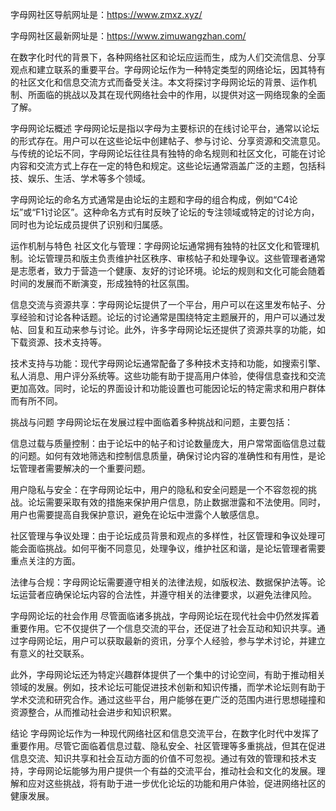 字母网社区导航网址是：https://www.zmxz.xyz/

字母网社区最新网址是：https://www.zimuwangzhan.com/

在数字化时代的背景下，各种网络社区和论坛应运而生，成为人们交流信息、分享观点和建立联系的重要平台。字母网论坛作为一种特定类型的网络论坛，因其特有的社区文化和信息交流方式而备受关注。本文将探讨字母网论坛的背景、运作机制、所面临的挑战以及其在现代网络社会中的作用，以提供对这一网络现象的全面了解。

字母网论坛概述
字母网论坛是指以字母为主要标识的在线讨论平台，通常以论坛的形式存在。用户可以在这些论坛中创建帖子、参与讨论、分享资源和交流意见。与传统的论坛不同，字母网论坛往往具有独特的命名规则和社区文化，可能在讨论内容和交流方式上存在一定的特色和规定。这些论坛通常涵盖广泛的主题，包括科技、娱乐、生活、学术等多个领域。

字母网论坛的命名方式通常是由论坛的主题和字母的组合构成，例如“C4论坛”或“F1讨论区”。这种命名方式有时反映了论坛的专注领域或特定的讨论方向，同时也为论坛成员提供了识别和归属感。

运作机制与特色
社区文化与管理：字母网论坛通常拥有独特的社区文化和管理机制。论坛管理员和版主负责维护社区秩序、审核帖子和处理争议。这些管理者通常是志愿者，致力于营造一个健康、友好的讨论环境。论坛的规则和文化可能会随着时间的发展而不断演变，形成独特的社区氛围。

信息交流与资源共享：字母网论坛提供了一个平台，用户可以在这里发布帖子、分享经验和讨论各种话题。论坛的讨论通常是围绕特定主题展开的，用户可以通过发帖、回复和互动来参与讨论。此外，许多字母网论坛还提供了资源共享的功能，如下载资源、技术支持等。

技术支持与功能：现代字母网论坛通常配备了多种技术支持和功能，如搜索引擎、私人消息、用户评分系统等。这些功能有助于提高用户体验，使得信息查找和交流更加高效。同时，论坛的界面设计和功能设置也可能因论坛的特定需求和用户群体而有所不同。

挑战与问题
字母网论坛在发展过程中面临着多种挑战和问题，主要包括：

信息过载与质量控制：由于论坛中的帖子和讨论数量庞大，用户常常面临信息过载的问题。如何有效地筛选和控制信息质量，确保讨论内容的准确性和有用性，是论坛管理者需要解决的一个重要问题。

用户隐私与安全：在字母网论坛中，用户的隐私和安全问题是一个不容忽视的挑战。论坛需要采取有效的措施来保护用户信息，防止数据泄露和不法使用。同时，用户也需要提高自我保护意识，避免在论坛中泄露个人敏感信息。

社区管理与争议处理：由于论坛成员背景和观点的多样性，社区管理和争议处理可能会面临挑战。如何平衡不同意见，处理争议，维护社区和谐，是论坛管理者需要重点关注的方面。

法律与合规：字母网论坛需要遵守相关的法律法规，如版权法、数据保护法等。论坛运营者应确保论坛内容的合法性，并遵守相关的法律要求，以避免法律风险。

字母网论坛的社会作用
尽管面临诸多挑战，字母网论坛在现代社会中仍然发挥着重要作用。它不仅提供了一个信息交流的平台，还促进了社会互动和知识共享。通过字母网论坛，用户可以获取最新的资讯，分享个人经验，参与学术讨论，并建立有意义的社交联系。

此外，字母网论坛还为特定兴趣群体提供了一个集中的讨论空间，有助于推动相关领域的发展。例如，技术论坛可能促进技术创新和知识传播，而学术论坛则有助于学术交流和研究合作。通过这些平台，用户能够在更广泛的范围内进行思想碰撞和资源整合，从而推动社会进步和知识积累。

结论
字母网论坛作为一种现代网络社区和信息交流平台，在数字化时代中发挥了重要作用。尽管它面临着信息过载、隐私安全、社区管理等多重挑战，但其在促进信息交流、知识共享和社会互动方面的价值不可忽视。通过有效的管理和技术支持，字母网论坛能够为用户提供一个有益的交流平台，推动社会和文化的发展。理解和应对这些挑战，将有助于进一步优化论坛的功能和用户体验，促进网络社区的健康发展。




